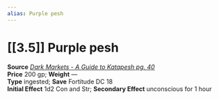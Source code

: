 ```yaml
---
alias: Purple pesh
---
```


# [[3.5]] Purple pesh

**Source** [_Dark Markets - A Guide to Katapesh pg. 40_](http://paizo.com/store/downloads/pathfinder/pathfinderChronicles/35E/v5748btpy87ut)  
**Price** 200 gp; **Weight** —  
**Type** ingested; **Save** Fortitude DC 18  
**Initial Effect** 1d2 Con and Str; **Secondary Effect** unconscious for 1 hour
